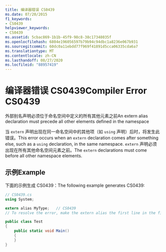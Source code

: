 ```yaml
---
title: 编译器错误 CS0439
ms.date: 07/20/2015
f1_keywords:
- CS0439
helpviewer_keywords:
- CS0439
ms.assetid: 5cbac869-1b1b-45f9-98c8-38c17348035f
ms.openlocfilehash: 6804e196056597b79b94c94dbc1a8236e067b931
ms.sourcegitcommit: 60dc0a11ebdd77f969f41891d5cca06335cda6a7
ms.translationtype: MT
ms.contentlocale: zh-CN
ms.lasthandoff: 08/27/2020
ms.locfileid: "88957419"
---
```

# <a name="compiler-error-cs0439"></a><span data-ttu-id="6d6d5-102">编译器错误 CS0439</span><span class="sxs-lookup"><span data-stu-id="6d6d5-102">Compiler Error CS0439</span></span>

<span data-ttu-id="6d6d5-103">外部别名声明必须位于命名空间中定义的所有其他元素之前</span><span class="sxs-lookup"><span data-stu-id="6d6d5-103">An extern alias declaration must precede all other elements defined in the namespace</span></span>

<span data-ttu-id="6d6d5-104">当 `extern` 声明出现在同一命名空间中的其他项（如 `using` 声明）后时，将发生此错误。</span><span class="sxs-lookup"><span data-stu-id="6d6d5-104">This error occurs when an `extern` declaration comes after something else, such as a `using` declaration, in the same namespace.</span></span> <span data-ttu-id="6d6d5-105">`extern` 声明必须出现在所有其他命名空间元素之前。</span><span class="sxs-lookup"><span data-stu-id="6d6d5-105">The `extern` declarations must come before all other namespace elements.</span></span>

## <a name="example"></a><span data-ttu-id="6d6d5-106">示例</span><span class="sxs-lookup"><span data-stu-id="6d6d5-106">Example</span></span>

<span data-ttu-id="6d6d5-107">下面的示例生成 CS0439：</span><span class="sxs-lookup"><span data-stu-id="6d6d5-107">The following example generates CS0439:</span></span>

```csharp
// CS0439.cs
using System;

extern alias MyType;   // CS0439
// To resolve the error, make the extern alias the first line in the file.

public class Test
{
    public static void Main()
    {
    }
}
```
